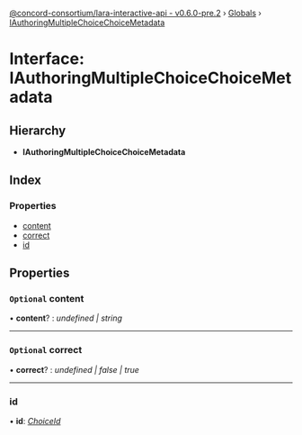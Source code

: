 [@concord-consortium/lara-interactive-api - v0.6.0-pre.2](../README.md) › [Globals](../globals.md) › [IAuthoringMultipleChoiceChoiceMetadata](iauthoringmultiplechoicechoicemetadata.md)

# Interface: IAuthoringMultipleChoiceChoiceMetadata

## Hierarchy

* **IAuthoringMultipleChoiceChoiceMetadata**

## Index

### Properties

* [content](iauthoringmultiplechoicechoicemetadata.md#optional-content)
* [correct](iauthoringmultiplechoicechoicemetadata.md#optional-correct)
* [id](iauthoringmultiplechoicechoicemetadata.md#id)

## Properties

### `Optional` content

• **content**? : *undefined | string*

___

### `Optional` correct

• **correct**? : *undefined | false | true*

___

###  id

• **id**: *[ChoiceId](../globals.md#choiceid)*
